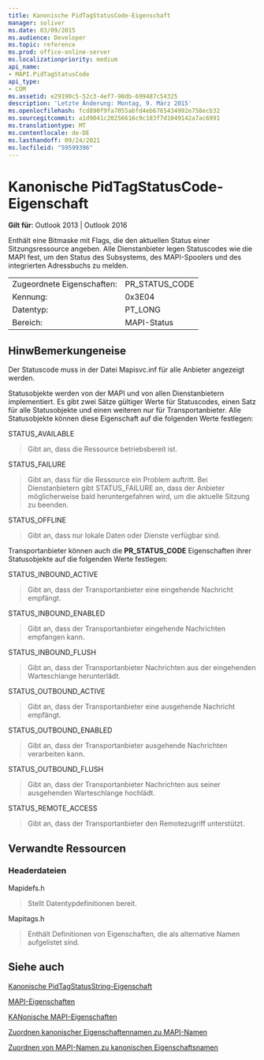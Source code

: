 ```yaml
---
title: Kanonische PidTagStatusCode-Eigenschaft
manager: soliver
ms.date: 03/09/2015
ms.audience: Developer
ms.topic: reference
ms.prod: office-online-server
ms.localizationpriority: medium
api_name:
- MAPI.PidTagStatusCode
api_type:
- COM
ms.assetid: e29190c5-52c3-4ef7-98db-699487c54325
description: 'Letzte Änderung: Montag, 9. März 2015'
ms.openlocfilehash: fcd890f9fa7055abfd4eb6765434992e758ecb32
ms.sourcegitcommit: a1d9041c20256616c9c183f7d1049142a7ac6991
ms.translationtype: MT
ms.contentlocale: de-DE
ms.lasthandoff: 09/24/2021
ms.locfileid: "59599396"
---
```

# <a name="pidtagstatuscode-canonical-property"></a>Kanonische PidTagStatusCode-Eigenschaft

  
  
**Gilt für**: Outlook 2013 | Outlook 2016 
  
Enthält eine Bitmaske mit Flags, die den aktuellen Status einer Sitzungsressource angeben. Alle Dienstanbieter legen Statuscodes wie die MAPI fest, um den Status des Subsystems, des MAPI-Spoolers und des integrierten Adressbuchs zu melden.
  
|||
|:-----|:-----|
|Zugeordnete Eigenschaften:  <br/> |PR_STATUS_CODE  <br/> |
|Kennung:  <br/> |0x3E04  <br/> |
|Datentyp:  <br/> |PT_LONG  <br/> |
|Bereich:  <br/> |MAPI-Status  <br/> |
   
## <a name="remarks"></a>HinwBemerkungeneise

Der Statuscode muss in der Datei Mapisvc.inf für alle Anbieter angezeigt werden. 
  
Statusobjekte werden von der MAPI und von allen Dienstanbietern implementiert. Es gibt zwei Sätze gültiger Werte für Statuscodes, einen Satz für alle Statusobjekte und einen weiteren nur für Transportanbieter. Alle Statusobjekte können diese Eigenschaft auf die folgenden Werte festlegen:
  
STATUS_AVAILABLE 
  
> Gibt an, dass die Ressource betriebsbereit ist.
    
STATUS_FAILURE 
  
> Gibt an, dass für die Ressource ein Problem auftritt. Bei Dienstanbietern gibt STATUS_FAILURE an, dass der Anbieter möglicherweise bald heruntergefahren wird, um die aktuelle Sitzung zu beenden.
    
STATUS_OFFLINE 
  
> Gibt an, dass nur lokale Daten oder Dienste verfügbar sind.
    
Transportanbieter können auch die **PR_STATUS_CODE** Eigenschaften ihrer Statusobjekte auf die folgenden Werte festlegen: 
  
STATUS_INBOUND_ACTIVE 
  
> Gibt an, dass der Transportanbieter eine eingehende Nachricht empfängt. 
    
STATUS_INBOUND_ENABLED 
  
> Gibt an, dass der Transportanbieter eingehende Nachrichten empfangen kann.
    
STATUS_INBOUND_FLUSH 
  
> Gibt an, dass der Transportanbieter Nachrichten aus der eingehenden Warteschlange herunterlädt.
    
STATUS_OUTBOUND_ACTIVE 
  
> Gibt an, dass der Transportanbieter eine ausgehende Nachricht empfängt. 
    
STATUS_OUTBOUND_ENABLED 
  
> Gibt an, dass der Transportanbieter ausgehende Nachrichten verarbeiten kann.
    
STATUS_OUTBOUND_FLUSH 
  
> Gibt an, dass der Transportanbieter Nachrichten aus seiner ausgehenden Warteschlange hochlädt.
    
STATUS_REMOTE_ACCESS 
  
> Gibt an, dass der Transportanbieter den Remotezugriff unterstützt.
    
## <a name="related-resources"></a>Verwandte Ressourcen

### <a name="header-files"></a>Headerdateien

Mapidefs.h
  
> Stellt Datentypdefinitionen bereit.
    
Mapitags.h
  
> Enthält Definitionen von Eigenschaften, die als alternative Namen aufgelistet sind.
    
## <a name="see-also"></a>Siehe auch



[Kanonische PidTagStatusString-Eigenschaft](pidtagstatusstring-canonical-property.md)


[MAPI-Eigenschaften](mapi-properties.md)
  
[KANonische MAPI-Eigenschaften](mapi-canonical-properties.md)
  
[Zuordnen kanonischer Eigenschaftennamen zu MAPI-Namen](mapping-canonical-property-names-to-mapi-names.md)
  
[Zuordnen von MAPI-Namen zu kanonischen Eigenschaftsnamen](mapping-mapi-names-to-canonical-property-names.md)


